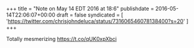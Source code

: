 +++
title = "Note on May 14 EDT 2016 at 18:6"
publishdate = 2016-05-14T22:06:07+00:00
draft = false
syndicated = [ 'https://twitter.com/chrisjohndeluca/status/731606546078138400?s=20' ]
+++

Totally mesmerizing https://t.co/qUK0xpXbci
